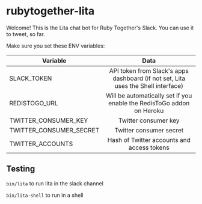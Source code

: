 # rubytogether-lita

Welcome! This is the Lita chat bot for Ruby Together's Slack. You can use it to tweet, so far.

Make sure you set these ENV variables:

| Variable                    | Data           |
| ----------------------------|:--------------:|
| SLACK_TOKEN                 | API token from Slack's apps dashboard (if not set, Lita uses the Shell interface) |
| REDISTOGO_URL               | Will be automatically set if you enable the RedisToGo addon on Heroku |
| TWITTER_CONSUMER_KEY        | Twitter consumer key |
| TWITTER_CONSUMER_SECRET     | Twitter consumer secret |
| TWITTER_ACCOUNTS            | Hash of Twitter accounts and access tokens |

## Testing

`bin/lita` to run lita in the slack channel

`bin/lita-shell` to run in a shell
